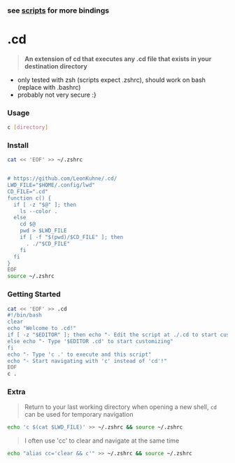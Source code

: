 ### see [scripts](https://github.com/LeonKuhne/scripts) for more bindings

# .cd
> **An extension of cd that executes any .cd file that exists in your destination directory**
- only tested with zsh (scripts expect .zshrc), should work on bash (replace with .bashrc)
- probably not very secure :}

### Usage
```bash
c [directory]
```

### Install
```bash
cat << 'EOF' >> ~/.zshrc


# https://github.com/LeonKuhne/.cd/
LWD_FILE="$HOME/.config/lwd"
CD_FILE=".cd"
function c() {
  if [ -z "$@" ]; then
    ls --color .
  else 
    cd $@
    pwd > $LWD_FILE
    if [ -f "$(pwd)/$CD_FILE" ]; then
      . ./"$CD_FILE"
    fi
  fi
}
EOF
source ~/.zshrc
```

### Getting Started
```bash
cat << 'EOF' >> .cd
#!/bin/bash
clear
echo "Welcome to .cd!"
if [ -z "$EDITOR" ]; then echo "- Edit the script at ./.cd to start customizing"
else echo "- Type '$EDITOR .cd' to start customizing"
fi
echo "- Type 'c .' to execute and this script"
echo "- Start navigating with 'c' instead of 'cd'!"
EOF
c .
```

### Extra
> Return to your last working directory when opening a new shell, `cd` can be used for temporary navigation
```bash
echo 'c $(cat $LWD_FILE)' >> ~/.zshrc && source ~/.zshrc
```
> I often use 'cc' to clear and navigate at the same time
```bash
echo "alias cc='clear && c'" >> ~/.zshrc && source ~/.zshrc
```
